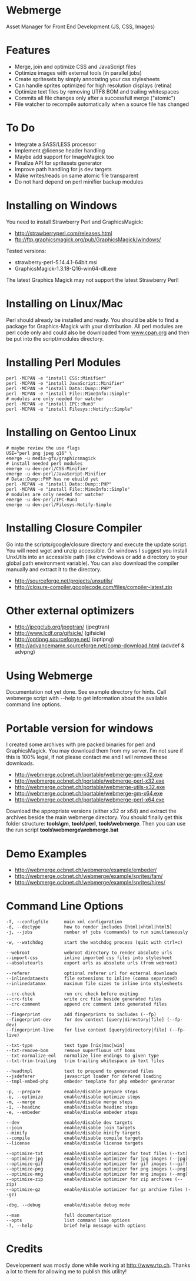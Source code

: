Webmerge
========
Asset Manager for Front End Development (JS, CSS, Images)

Features
========
- Merge, join and optimize CSS and JavaScript files
- Optimize images with external tools (in parallel jobs)
- Create spritesets by simply annotating your css stylesheets
- Can handle sprites optimized for high resolution displays (retina)
- Optimize text files by removing UTF8 BOM and trailing whitespaces
- Commits all file changes only after a successfull merge ("atomic")
- File watcher to recompile automatically when a source file has changed

To Do
=====
- Integrate a SASS/LESS processor
- Implement @license header handling
- Maybe add support for ImageMagick too
- Finalize API for spritesets generator
- Improve path handling for js dev targets
- Make writes/reads on same atomic file transparent
- Do not hard depend on perl minifier backup modules

Installing on Windows
=====================
You need to install Strawberry Perl and GraphicsMagick:
- http://strawberryperl.com/releases.html
- ftp://ftp.graphicsmagick.org/pub/GraphicsMagick/windows/

Tested versions:
- strawberry-perl-5.14.4.1-64bit.msi
- GraphicsMagick-1.3.18-Q16-win64-dll.exe

The latest Graphics Magick may not support the latest Strawberry Perl!

Installing on Linux/Mac
=======================
Perl should already be installed and ready. You should be able
to find a package for Graphics-Magick with your distribution. All
perl modules are perl code only and could also be downloaded from
www.cpan.org and then be put into the script/modules directory.

Installing Perl Modules
=======================
    perl -MCPAN -e "install CSS::Minifier"
    perl -MCPAN -e "install JavaScript::Minifier"
    perl -MCPAN -e "install Data::Dump::PHP"
    perl -MCPAN -e "install File::MimeInfo::Simple"
    # modules are only needed for watcher
    perl -MCPAN -e "install IPC::Run3"
    perl -MCPAN -e "install Filesys::Notify::Simple"

Installing on Gentoo Linux
==========================
    # maybe review the use flags
    USE="perl png jpeg q16" \
    emerge -u media-gfx/graphicsmagick
    # install needed perl modules
    emerge -u dev-perl/CSS-Minifier
    emerge -u dev-perl/JavaScript-Minifier
    # Data::Dump::PHP has no ebuild yet
    perl -MCPAN -e "install Data::Dump::PHP"
    perl -MCPAN -e "install File::MimeInfo::Simple"
    # modules are only needed for watcher
    emerge -u dev-perl/IPC-Run3
    emerge -u dev-perl/Filesys-Notify-Simple

Installing Closure Compiler
===========================
Go into the scripts/google/closure directory and execute the update script.
You will need wget and unzip accessible. On windows I suggest you install
UnxUtils into an accessible path (like c:\windows or add a directory to your
global path environment variable). You can also download the compiler manually
and extract it to the directory.

- http://sourceforge.net/projects/unxutils/
- http://closure-compiler.googlecode.com/files/compiler-latest.zip

Other external optimizers
=========================
- http://jpegclub.org/jpegtran/ (jpegtran)
- http://www.lcdf.org/gifsicle/ (gifsicle)
- http://optipng.sourceforge.net/ (optipng)
- http://advancemame.sourceforge.net/comp-download.html (advdef & advpng)

Using Webmerge
==============
Documentation not yet done. See example directory for hints. Call
webmerge script with --help to get information about the available
command line options.

Portable version for windows
============================
I created some archives with pre packed binaries for perl and
GraphicsMagick. You may download them from my server. I'm not
sure if this is 100% legal, if not please contact me and I will
remove these downloads.

- http://webmerge.ocbnet.ch/portable/webmerge-gm-x32.exe
- http://webmerge.ocbnet.ch/portable/webmerge-perl-x32.exe
- http://webmerge.ocbnet.ch/portable/webmerge-utils-x32.exe
- http://webmerge.ocbnet.ch/portable/webmerge-gm-x64.exe
- http://webmerge.ocbnet.ch/portable/webmerge-perl-x64.exe

Download the appropriate versions (either x32 or x64) and
extract the archives beside the main webmerge directory.
You should finally get this folder structure:
__tools\gm__, __tools\perl__, __tools\webmerge__. Then you
can use the run script __tools\webmerge\webmerge.bat__


Demo Examples
=============
- http://webmerge.ocbnet.ch/webmerge/example/embeder/
- http://webmerge.ocbnet.ch/webmerge/example/sprites/fam/
- http://webmerge.ocbnet.ch/webmerge/example/sprites/hires/

Command Line Options
====================
    -f, --configfile      main xml configuration
    -d, --doctype         how to render includes [html|xhtml|html5]
    -j, --jobs            number of jobs (commands) to run simultaneously

    -w, --watchdog        start the watchdog process (quit with ctrl+c)

    --webroot             webroot directory to render absolute urls
    --import-css          inline imported css files into stylesheet
    --absoluteurls        export urls as absolute urls (from webroot)

    --referer             optional referer url for external downloads
    --inlinedataexts      file extensions to inline (comma separated)
    --inlinedatamax       maximum file sizes to inline into stylesheets

    --crc-check           run crc check before exiting
    --crc-file            write crc file beside generated files
    --crc-comment         append crc comment into generated files

    --fingerprint         add fingerprints to includes (--fp)
    --fingerprint-dev     for dev context [query|directory|file] (--fp-dev)
    --fingerprint-live    for live context [query|directory|file] (--fp-live)

    --txt-type            text type [nix|mac|win]
    --txt-remove-bom      remove superfluous utf boms
    --txt-normalize-eol   normalize line endings to given type
    --txt-trim-trailing   trim trailing whitespace in text files

    --headtmpl            text to prepend to generated files
    --jsdeferer           javascript loader for defered loading
    --tmpl-embed-php      embeder template for php embeder generator

    -p, --prepare         enable/disable prepare steps
    -o, --optimize        enable/disable optimize steps
    -m, --merge           enable/disable merge steps
    -i, --headinc         enable/disable headinc steps
    -e, --embeder         enable/disable embeder steps

    --dev                 enable/disable dev targets
    --join                enable/disable join targets
    --minify              enable/disable minify targets
    --compile             enable/disable compile targets
    --license             enable/disable license targets

    --optimize-txt        enable/disable optimizer for text files (--txt)
    --optimize-jpg        enable/disable optimizer for jpg images (--jpg)
    --optimize-gif        enable/disable optimizer for gif images (--gif)
    --optimize-png        enable/disable optimizer for png images (--png)
    --optimize-mng        enable/disable optimizer for mng images (--mng)
    --optimize-zip        enable/disable optimizer for zip archives (--zip)
    --optimize-gz         enable/disable optimizer for gz archive files (--gz)

    -dbg, --debug         enable/disable debug mode

    --man                 full documentation
    --opts                list command line options
    -?, --help            brief help message with options


Credits
=======
Developement was mostly done while working at http://www.rtp.ch.
Thanks a lot to them for allowing me to publish this utility!
